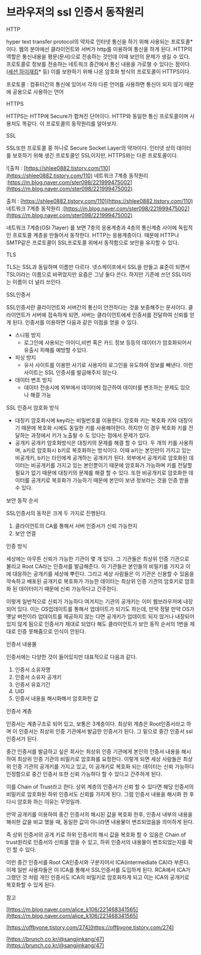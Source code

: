 # 브라우저의 ssl 인증서 동작원리

HTTP

hyper text transfer protocol의 약자로 인터넷 통신을 하기 위해 사용되는 프로토콜* 이다. 웹의 분야에선 클라이언트와 서버가 http를 이용하여 통신을 하게 된다. HTTP의 역할은 통신내용을 평문(문서)으로 전송하는 것인데 이때 보안의 문제가 생길 수 있다. 프로토콜로 정보를 전송하는 네트워크 중간에서 통신 내용을 가로챌 수 있다는 점이다.([세션 하이재킹](https://m.blog.naver.com/PostView.naver?isHttpsRedirect=true&blogId=tkdldjs35&logNo=100206748444)* 등) 이를 보완하기 위해 나온 암호화 방식의 프로토콜이 HTTPS이다.

프로토콜 : 컴퓨터간의 통신에 있어서 각자 다른 언어를 사용하면 통신이 되지 않기 때문에 공용으로 사용하는 언어

HTTPS

HTTPS는 HTTP에 Secure가 합쳐진 단어이다. HTTP와 동일한 통신 프로토콜이며 사용처도 똑같다. 이 프로토콜의 동작원리를 알아보자.

SSL

SSL또한 프로토콜 중 하나로 Secure Socket Layer의 약자이다. 인터넷 상의 데이터를 보호하기 위해 생긴 프로토콜인 SSL이지만, HTTPS와는 다른 프로토콜이다.

![출처 : [https://shlee0882.tistory.com/110](https://shlee0882.tistory.com/110) 
네트워크 7계층 동작원리 :[https://m.blog.naver.com/ster098/221999475002](https://m.blog.naver.com/ster098/221999475002) ](https://s3-us-west-2.amazonaws.com/secure.notion-static.com/a26cab37-6980-4980-8d58-16a0c3f9652b/Untitled.png)

출처 : [https://shlee0882.tistory.com/110](https://shlee0882.tistory.com/110)
네트워크 7계층 동작원리 :[https://m.blog.naver.com/ster098/221999475002](https://m.blog.naver.com/ster098/221999475002)

네트워크 7계층(OSI 7layer) 를 보면 7층의 응용계층과 4층의 통신계층 사이에 독립적인 프로토콜 계층을 만들어서 동작한다. HTTP는 응용계층이다. 때문에 HTTP나 SMTP같은 프로토콜이 SSL프로토콜 위에서 동작함으로 보안을 유지할 수 있다.

TLS

TLS는 SSL과 동일하며 이름만 다르다. 넷스케이프에서 SSL을 만들고 표준이 되면서 TSL이라는 이름으로 바뀌었지만 요즘은 그냥 둘다 쓴다. 하지만 기존에 쓰던 SSL이라는 이름이 더 널리 쓰인다.

SSL인증서

SSL인증서란 클라이언트와 서버간의 통신이 안전하다는 것을 보증해주는 문서이다. 클라이언트가 서버에 접속하게 되면, 서버는 클라이언트에세 인증서를 전달하여 신뢰를 얻게 된다. 인증서를 이용하면 다음과 같은 이점을 얻을 수 있다.

- 스니핑 방지
  - 로그인에 사용되는 아이디,비번 혹은 카드 정보 등등의 데이터가 암호화되어서 유출시 피해를 예방할 수있다.
- 피싱 방지
  - 유사 사이트를 이용한 사기로 사용자의 로그인을 유도하여 정보를 빼낸다. 이런 사이트는 SSL 인증서를 발급해주지 않는다.
- 데이터 변조 방지
  - 데이터 전송시에 외부에서 데이터에 접근하여 데이터를 변조하는 문제도 있으나 해결 가능

SSL 인증서 암호화 방식

- 대칭키
  암호화시에 key라는 비밀번호를 이용한다. 암호화 키는 복호화 키와 대칭이기 때문에 복호화 시에도 동일한 키를 사용해야한다. 하지만 이 경우 복호화 키를 전달하는 과정에서 키가 노출될 수 도 있다는 점에서 문제가 있다.
- 공개키
  공개키 암호화방식은 대칭키의 문제를 해결 할 수 있다. 두 개의 키를 사용하며, a키로 암호화시 b키로 복호화하는 방식이다. 이때 a키는 본인만이 가지고 있는 비공개키, b키는 타인에게 공개하는 공개키가 된다. 외부에서 공개키로 암호화된 데이터는 비공개키를 가지고 있는 본인뿐이기 때문에 암호화가 가능하며 키를 전달할 필요가 없기 때문에 대칭키의 문제를 해결 할 수 있다. 또한 비공개키로 암호화한 데이터를 공개키로 복호화가 가능하기 때문에 본인이 보낸 정보라는 것을 인증 받을 수 있다.

보안 동작 순서

SSL인증서의 동작은 크게 두 가지로 진행된다.

1. 클라이언트의 CA를 통해서 서버 인증서가 신뢰 가능한지
2. 보안 연결

인증 방식

세상에는 아무튼 신뢰가 가능한 기관이 몇 개 있다. 그 기관들은 최상위 인증 기관으로 불리고 Root CA라는 인증서를 발급해준다. 이 기관들은 본인들의 비밀키를 가지고 이에 대응하는 공개키를 세상에 뿌린다. 그리고 세상 사람들은 이 기관은 신용할 수 있음을 약속하고 배포된 공개키로 복호화가 가능한 데이터는 최상위 인증 기관의 암호키로 암호화 된 데이터이기 때문에 신뢰 가능하다고 간주한다.

이렇게 일반적으로 신뢰가 가능하다 여겨지는 기관의 공개키는 이미 웹브라우저에 내장되어 있다. 이는 OS업데이트를 통해서 업데이트가 되기도 하는데, 만약 정말 만약 OS가 옛날 버전이라 업데이트를 제공하지 않는 다면 공개키가 업데이트 되지 않거나 내장되어 있지 않게 됨으로 인증서가 제대로 되었다 해도 클라이언트가 보안 동작 순서의 1번을 제대로 인증 못해줌으로 인식이 안된다.

인증서 내용물

인증서에는 다양한 것이 들어있지만 대표적으로 다음과 같다.

1. 인증서 소유자명
2. 인증서 소유자 공개키
3. 인증서 유효기간
4. UID
5. 인증서 내용을 해시화해서 암호화한 값

인증서 계층

인증서는 계층구조로 되어 있고, 보통은 3계층이다. 최상위 계층은 Root인증서라고 하며 이 인증서는 최상위 인증 기관에서 발급한 인증서가 된다. 그 밑으로 중간 인증서 ssl인증서가 된다.

중간 인증서를 발급하고 싶은 회사는 최상위 인증 기관에게 본인의 인증서 내용을 해시하여 최상위 인증 기관의 비밀키로 암호화를 요청한다. 이렇게 되면 세상 사람들은 최상위 인증 기관의 공개키를 가지고 있고, 이 공개키로 복호화 되는 데이터는 신뢰 가능하다 인정함으로 중간 인증서 또한 신뢰 가능하다 할 수 있다고 간주하게 된다.

이를 Chain of Trust라고 한다. 상위 계층의 인증서가 신뢰 할 수 있다면 해당 인증서의 비밀키로 암호화된 하위 인증서도 신뢰를 가지게 된다. 그럼 인증서 내용을 해시화 한 후 다시 암호화 하는 이유는 무엇일까.

만약 공개키를 이용하여 중간 인증서의 해시된 값을 복호화 한후, 인증서 내부의 내용을 해쉬한 값을 비교 했을 때, 동일한 값이 아니라면 내용물이 변조되었음을 의미하게 된다.

즉 상위 인증서의 공개 키로 하위 인증서의 해시 값을 복호화 할 수 있음은 Chain of trust원리로 인증서의 신뢰를 얻을 수 있고, 하위 인증서의 내용물이 변조되었는지를 확인 할 수 있다.

이런 중간 인증서를 Root CA인증서와 구분지어서 ICA(intermediate CA)라 부른다. 이제 일반 사용자들은 이 ICA를 통해서 SSL인증서를 도입하게 된다. RCA에서 ICA가 그랬던 것 처럼 개인 인증서도 ICA의 비밀키로 암호화하게 되고 이는 ICA의 공개키로 복호화할 수 있게 된다.

참고

[https://m.blog.naver.com/alice_k106/221468341565](https://m.blog.naver.com/alice_k106/221468341565)

[https://offbyone.tistory.com/274](https://offbyone.tistory.com/274)

[https://brunch.co.kr/@sangjinkang/47](https://brunch.co.kr/@sangjinkang/47)
